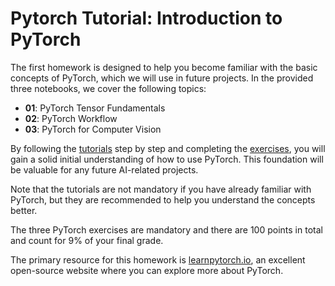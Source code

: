 # Pytorch Tutorial: Introduction to PyTorch

The first homework is designed to help you become familiar with the basic concepts of PyTorch, which we will use in future projects. In the provided three notebooks, we cover the following topics:

- **01**: PyTorch Tensor Fundamentals  
- **02**: PyTorch Workflow  
- **03**: PyTorch for Computer Vision  

By following the [tutorials](./tutorials) step by step and completing the [exercises](./exercises), you will gain a solid initial understanding of how to use PyTorch. This foundation will be valuable for any future AI-related projects.

Note that the tutorials are not mandatory if you have already familiar with PyTorch, but they are recommended to help you understand the concepts better. 

The three PyTorch exercises are mandatory and there are 100 points in total and count for 9% of your final grade.

The primary resource for this homework is [learnpytorch.io](https://www.learnpytorch.io/), an excellent open-source website where you can explore more about PyTorch.